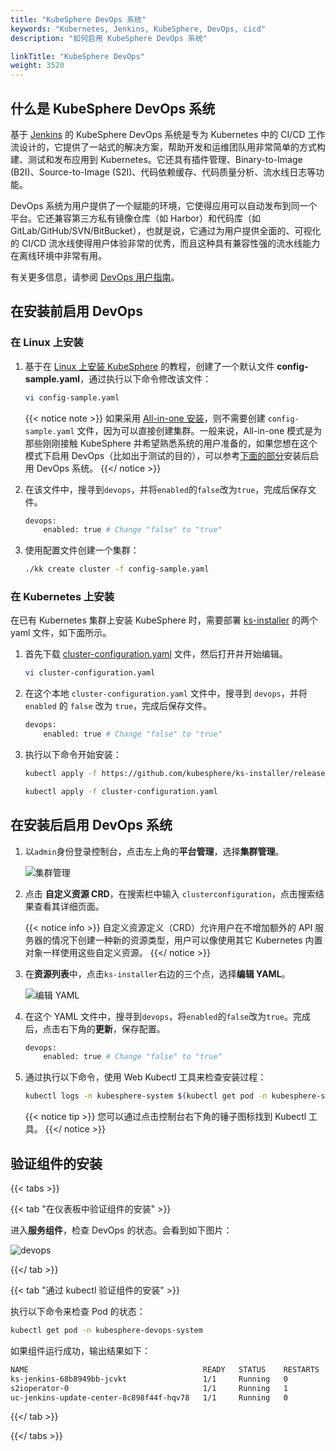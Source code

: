 ```yaml
---
title: "KubeSphere DevOps 系统"
keywords: "Kubernetes, Jenkins, KubeSphere, DevOps, cicd"
description: "如何启用 KubeSphere DevOps 系统"

linkTitle: "KubeSphere DevOps"
weight: 3520
---
```


## 什么是 KubeSphere DevOps 系统

基于 [Jenkins](https://jenkins.io/) 的 KubeSphere DevOps 系统是专为 Kubernetes 中的 CI/CD 工作流设计的，它提供了一站式的解决方案，帮助开发和运维团队用非常简单的方式构建、测试和发布应用到 Kubernetes。它还具有插件管理、Binary-to-Image (B2I)、Source-to-Image (S2I)、代码依赖缓存、代码质量分析、流水线日志等功能。

DevOps 系统为用户提供了一个赋能的环境，它使得应用可以自动发布到同一个平台。它还兼容第三方私有镜像仓库（如 Harbor）和代码库（如 GitLab/GitHub/SVN/BitBucket），也就是说，它通过为用户提供全面的、可视化的 CI/CD 流水线使得用户体验非常的优秀，而且这种具有兼容性强的流水线能力在离线环境中非常有用。

有关更多信息，请参阅 [DevOps 用户指南](../../devops-user-guide/)。

## 在安装前启用 DevOps

### 在 Linux 上安装

1. 基于在 [Linux 上安装 KubeSphere](../../installing-on-linux/introduction/multioverview/) 的教程，创建了一个默认文件 **config-sample.yaml**，通过执行以下命令修改该文件：

    ```bash
    vi config-sample.yaml
    ```

    {{< notice note >}}
如果采用 [All-in-one 安装](../../quick-start/all-in-one-on-linux/)，则不需要创建 `config-sample.yaml` 文件，因为可以直接创建集群。一般来说，All-in-one 模式是为那些刚刚接触 KubeSphere 并希望熟悉系统的用户准备的，如果您想在这个模式下启用 DevOps（比如出于测试的目的），可以参考[下面的部分](#在安装后启用-devops-系统)安装后启用 DevOps 系统。
    {{</ notice >}}

2. 在该文件中，搜寻到`devops`，并将`enabled`的`false`改为`true`，完成后保存文件。

    ```bash
    devops:
        enabled: true # Change "false" to "true"
    ```

3. 使用配置文件创建一个集群：

    ```bash
    ./kk create cluster -f config-sample.yaml
    ```

### 在 Kubernetes 上安装

在已有 Kubernetes 集群上安装 KubeSphere 时，需要部署 [ks-installer](https://github.com/kubesphere/ks-installer/) 的两个 yaml 文件，如下面所示。

1. 首先下载 [cluster-configuration.yaml](https://github.com/kubesphere/ks-installer/releases/download/v3.0.0/cluster-configuration.yaml) 文件，然后打开并开始编辑。

    ```bash
    vi cluster-configuration.yaml
    ```

2. 在这个本地 `cluster-configuration.yaml` 文件中，搜寻到 `devops`，并将  `enabled` 的 `false` 改为 `true`，完成后保存文件。

    ```bash
    devops:
        enabled: true # Change "false" to "true"
    ```

3. 执行以下命令开始安装：

    ```bash
    kubectl apply -f https://github.com/kubesphere/ks-installer/releases/download/v3.0.0/kubesphere-installer.yaml

    kubectl apply -f cluster-configuration.yaml
    ```

## 在安装后启用 DevOps 系统

1. 以`admin`身份登录控制台，点击左上角的**平台管理**，选择**集群管理**。

    ![集群管理](https://ap3.qingstor.com/kubesphere-website/docs/20200828111130.png)

2. 点击 **自定义资源 CRD**，在搜索栏中输入 `clusterconfiguration`，点击搜索结果查看其详细页面。

    {{< notice info >}}
自定义资源定义（CRD）允许用户在不增加额外的 API 服务器的情况下创建一种新的资源类型，用户可以像使用其它 Kubernetes 内置对象一样使用这些自定义资源。
    {{</ notice >}}

3. 在**资源列表**中，点击`ks-installer`右边的三个点，选择**编辑 YAML**。

    ![编辑 YAML](https://ap3.qingstor.com/kubesphere-website/docs/20200827182002.png)

4. 在这个 YAML 文件中，搜寻到`devops`，将`enabled`的`false`改为`true`。完成后，点击右下角的**更新**，保存配置。

    ```bash
    devops:
        enabled: true # Change "false" to "true"
    ```

5. 通过执行以下命令，使用 Web Kubectl 工具来检查安装过程：

    ```bash
    kubectl logs -n kubesphere-system $(kubectl get pod -n kubesphere-system -l app=ks-install -o jsonpath='{.items[0].metadata.name}') -f
    ```

    {{< notice tip >}}
您可以通过点击控制台右下角的锤子图标找到 Kubectl 工具。
    {{</ notice >}}

## 验证组件的安装

{{< tabs >}}

{{< tab "在仪表板中验证组件的安装" >}}

进入**服务组件**，检查 DevOps 的状态。会看到如下图片：

![devops](https://ap3.qingstor.com/kubesphere-website/docs/20200829125245.png)

{{</ tab >}}

{{< tab "通过 kubectl 验证组件的安装" >}}

执行以下命令来检查 Pod 的状态：

```bash
kubectl get pod -n kubesphere-devops-system
```

如果组件运行成功，输出结果如下：

```bash
NAME                                       READY   STATUS    RESTARTS   AGE
ks-jenkins-68b8949bb-jcvkt                 1/1     Running   0          1h3m
s2ioperator-0                              1/1     Running   1          1h3m
uc-jenkins-update-center-8c898f44f-hqv78   1/1     Running   0          1h14m
```

{{</ tab >}}

{{</ tabs >}}
